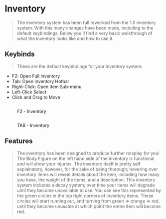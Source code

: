 # Inventory

> The inventory system has been full reworked from the 1.0 inventory system. With this many changes have been made, including to the default keybindings. Below you'll find a very basic walkthrough of what the inventory looks like and how to use it. 

## Keybinds 

> These are the default keybindings for your inventory system:

- F2: Open Full Inventory
- Tab: Open Inventory Hotbar
- Right-Click: Open Item Sub-menu
- Left-Click Select
- Click and Drag to Move

<figure><img src="https://files.fivemerr.com/images/c22f4830-5a8f-4fe4-a693-85340a14e4a2.png" alt=""><figcaption><p>F2 - Inventory</p></figcaption></figure>
<figure><img src="https://files.fivemerr.com/images/3f899dfc-0225-4d8e-a574-352550796d4d.png" alt=""><figcaption><p>TAB - Inventory</p></figcaption></figure>

## Features

> The inventory has been designed to produce further roleplay for you! The Body Figure on the left hand side of the inventory is functional and will show your injuries. The inventory itself is pretty self explainatory, however, for the sake of being thorough; hovering over inventory items will reveal details about the item, including how many you have, the weight of the items, and a description. This inventory system includes a decay system; over time your items will degrade until they become unavailable to use. You can see this represented by the green circles in the top right corners of inventory items. These circles will start running out, and turning from green => orange => red, until they become unusable at which point the entire item will become red. 